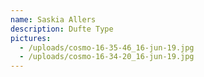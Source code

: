 ```yaml
---
name: Saskia Allers
description: Dufte Type
pictures:
  - /uploads/cosmo-16-35-46_16-jun-19.jpg
  - /uploads/cosmo-16-34-20_16-jun-19.jpg
---
```


